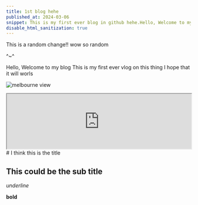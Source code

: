 ```yaml
---
title: 1st blog hehe
published_at: 2024-03-06
snippet: This is my first ever blog in github hehe.Hello, Welcome to my blog
disable_html_sanitization: true
---
```


This is a random change!! wow so random

^~^

Hello, Welcome to my blog
This is my first ever vlog on this thing
I hope that it will worls

![melbourne view](/pic/Melburnian_Skyline.jpg)

 <iframe src="https://editor.p5js.org/khoanguyen1111/full/5t9b1-iWx" width="100%"></iframe>
# I think this is the title

## This could be the sub title

_underline_

**bold**
